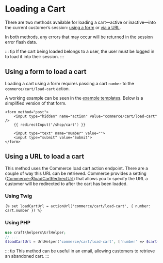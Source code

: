 # Loading a Cart

There are two methods available for loading a cart—active or inactive—into the current customer’s session: [using a form](#using-a-form-to-load-a-cart) or [via a URL](#using-a-url-to-load-a-cart).

In both methods, any errors that may occur will be returned in the session error flash data.

::: tip
If the cart being loaded belongs to a user, the user must be logged in to load it into their session.
:::

## Using a form to load a cart

Loading a cart using a form requires passing a cart `number` to the `commerce/cart/load-cart` action.

A working example can be seen in the [example templates](https://github.com/craftcms/commerce/blob/master/templates/shop/load-cart.html). Below is a simplified version of that form.

```twig
<form method="post">
    <input type="hidden" name="action" value="commerce/cart/load-cart" />
    {{ redirectInput('/shop/cart') }}

    <input type="text" name="number" value="">
    <input type="submit" value="Submit">
</form>
```

## Using a URL to load a cart

This method uses the Commerce load cart action endpoint. There are a couple of way this URL can be retrieved. Commerce provides a setting ([Commerce::\$loadCartRedirectUrl](configuration.md#loadcartredirecturl)) that allows you to specify the URL a customer will be redirected to after the cart has been loaded.

### Using Twig

```twig
{% set loadCartUrl = actionUrl('commerce/cart/load-cart', { number: cart.number }) %}
```

### Using PHP

```php
use craft\helpers\UrlHelper;
// ...
$loadCartUrl = UrlHelper('commerce/cart/load-cart', ['number' => $cart->number]);
```

::: tip
This method can be useful in an email, allowing customers to retrieve an abandoned cart. 
:::